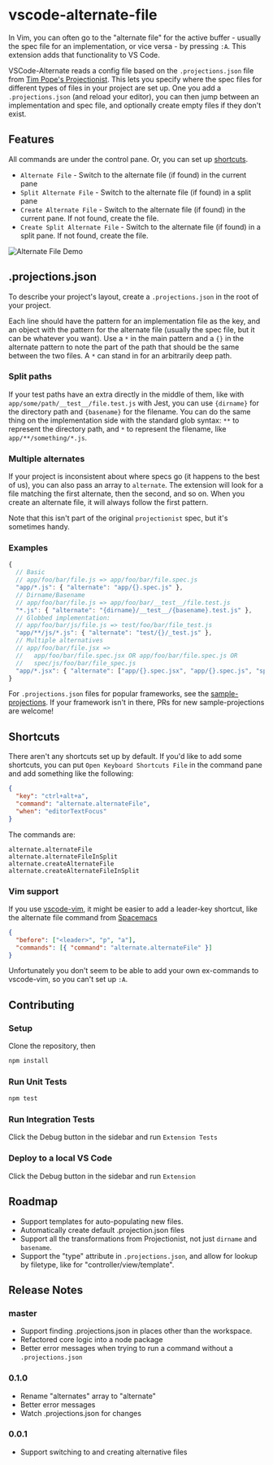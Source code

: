 # vscode-alternate-file

In Vim, you can often go to the "alternate file" for the active buffer - usually the spec file for an implementation, or vice versa - by pressing `:A`. This extension adds that functionality to VS Code.

VSCode-Alternate reads a config file based on the `.projections.json` file from [Tim Pope's Projectionist](https://github.com/tpope/vim-projectionist). This lets you specify where the spec files for different types of files in your project are set up. One you add a `.projections.json` (and reload your editor), you can then jump between an implementation and spec file, and optionally create empty files if they don't exist.

## Features

All commands are under the control pane. Or, you can set up [shortcuts](#shortcuts).

- `Alternate File` - Switch to the alternate file (if found) in the current pane
- `Split Alternate File` - Switch to the alternate file (if found) in a split pane
- `Create Alternate File` - Switch to the alternate file (if found) in the current pane. If not found, create the file.
- `Create Split Alternate File` - Switch to the alternate file (if found) in a split pane. If not found, create the file.

![Alternate File Demo](assets/vscode-alternate-file.gif)

## .projections.json

To describe your project's layout, create a `.projections.json` in the root of your project.

Each line should have the pattern for an implementation file as the key, and an object with the pattern for the alternate file (usually the spec file, but it can be whatever you want). Use a `*` in the main pattern and a `{}` in the alternate pattern to note the part of the path that should be the same between the two files. A `*` can stand in for an arbitrarily deep path.

### Split paths

If your test paths have an extra directly in the middle of them, like with `app/some/path/__test__/file.test.js` with Jest, you can use `{dirname}` for the directory path and `{basename}` for the filename. You can do the same thing on the implementation side with the standard glob syntax: `**` to represent the directory path, and `*` to represent the filename, like `app/**/something/*.js`.

### Multiple alternates

If your project is inconsistent about where specs go (it happens to the best of us), you can also pass an array to `alternate`. The extension will look for a file matching the first alternate, then the second, and so on. When you create an alternate file, it will always follow the first pattern.

Note that this isn't part of the original `projectionist` spec, but it's sometimes handy.

### Examples

```js
{
  // Basic
  // app/foo/bar/file.js => app/foo/bar/file.spec.js
  "app/*.js": { "alternate": "app/{}.spec.js" },
  // Dirname/Basename
  // app/foo/bar/file.js => app/foo/bar/__test__/file.test.js
  "*.js": { "alternate": "{dirname}/__test__/{basename}.test.js" },
  // Globbed implementation:
  // app/foo/bar/js/file.js => test/foo/bar/file_test.js
  "app/**/js/*.js": { "alternate": "test/{}/_test.js" },
  // Multiple alternatives
  // app/foo/bar/file.jsx =>
  //   app/foo/bar/file.spec.jsx OR app/foo/bar/file.spec.js OR
  //   spec/js/foo/bar/file_spec.js
  "app/*.jsx": { "alternate": ["app/{}.spec.jsx", "app/{}.spec.js", "spec/js/{}_spec.js"] }
}
```

For `.projections.json` files for popular frameworks, see the [sample-projections](/sample-projections). If your framework isn't in there, PRs for new sample-projections are welcome!

## Shortcuts

There aren't any shortcuts set up by default. If you'd like to add some shortcuts, you can put `Open Keyboard Shortcuts File` in the command pane and add something like the following:

```json
{
  "key": "ctrl+alt+a",
  "command": "alternate.alternateFile",
  "when": "editorTextFocus"
}
```

The commands are:

```text
alternate.alternateFile
alternate.alternateFileInSplit
alternate.createAlternateFile
alternate.createAlternateFileInSplit
```

### Vim support

If you use [vscode-vim](https://github.com/VSCodeVim/Vim), it might be easier to add a leader-key shortcut, like the alternate file command from [Spacemacs](https://github.com/syl20bnr/spacemacs/blob/master/doc/DOCUMENTATION.org#managing-projects)

```json
{
  "before": ["<leader>", "p", "a"],
  "commands": [{ "command": "alternate.alternateFile" }]
}
```

Unfortunately you don't seem to be able to add your own ex-commands to vscode-vim, so you can't set up `:A`.

## Contributing

### Setup

Clone the repository, then

```bash
npm install
```

### Run Unit Tests

```bash
npm test
```

### Run Integration Tests

Click the Debug button in the sidebar and run `Extension Tests`

### Deploy to a local VS Code

Click the Debug button in the sidebar and run `Extension`

## Roadmap

- Support templates for auto-populating new files.
- Automatically create default .projection.json files
- Support all the transformations from Projectionist, not just `dirname` and `basename`.
- Support the "type" attribute in `.projections.json`, and allow for lookup by filetype, like for "controller/view/template".

## Release Notes

### master

- Support finding .projections.json in places other than the workspace.
- Refactored core logic into a node package
- Better error messages when trying to run a command without a `.projections.json`

### 0.1.0

- Rename "alternates" array to "alternate"
- Better error messages
- Watch .projections.json for changes

### 0.0.1

- Support switching to and creating alternative files
